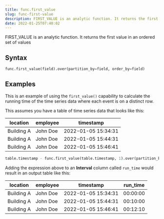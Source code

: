 ```yaml
---
title: func.first_value
slug: func-first-value
description: FIRST_VALUE is an analytic function. It returns the first value in an ordered set of values
date: 2022-01-25T07:40:02
---
```


FIRST_VALUE is an analytic function. It returns the first value in an ordered set of values

## Syntax
```python
func.first_value(field).over(partition_by=field, order_by=field)
```

## Examples
This is an example of using the `first_value()` capability to calculate the running time of the time series data where each event is on a distinct row.

This assumes you have a table of time series data that looks like this:

| location   | employee | timestamp           |
|------------|----------|---------------------|
| Building A | John Doe | 2022-01-05 15:34:31 |
| Building A | John Doe | 2022-01-05 15:44:31 |
| Building A | John Doe | 2022-01-05 15:46:41 |

```python
table.timestamp - func.first_value(table.timestamp, 1).over(partition_by=[table.location, table.employee], order_by=table.timestamp)
```

Adding the expression above to an **Interval** column called `run_time` would result in an output table like this:

| location   | employee | timestamp           | run_time  |
|------------|----------|---------------------|-----------|
| Building A | John Doe | 2022-01-05 15:34:31 | 00:00:00  |
| Building A | John Doe | 2022-01-05 15:44:31 | 00:10:00  |
| Building A | John Doe | 2022-01-05 15:46:41 | 00:12:10  |
